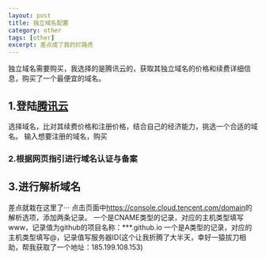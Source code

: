 ```yaml
---
layout: post
title: 独立域名配置
category: other
tags: [other]
excerpt: 差点成了我的拦路虎
---
```

独立域名需要购买，我选择的是腾讯云的，获取其独立域名的价格和续费详细信息，购买了一个最便宜的域名。
## 1.登陆[腾讯云](https://buy.cloud.tencent.com/domain?price=1)
选择域名，比对其续费价格和注册价格，结合自己的经济能力，挑选一个合适的域名。
输入想要注册的域名，购买
### 2.根据网页指引进行域名认证与备案
## 3.进行解析域名
差点就栽在这里了···
点击页面中<https://console.cloud.tencent.com/domain>的解析选项，添加两条记录。
一个是CNAME类型的记录，对应的主机类型填写www，记录值为github的项目名称：***.github.io
一个是A类型的记录，对应的主机类型填写@，记录值写服务器ID(这个让我折腾了大半天，幸好一猿拔刀相助，帮我获取了一个地址：185.199.108.153)